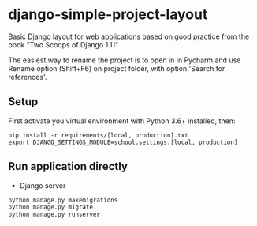# django-simple-project-layout

Basic Django layout for web applications based on good practice from the book "Two Scoops of Django 1.11"

The easiest way to rename the project is to open in in Pycharm and use Rename option (Shift+F6) on project folder, 
with option 'Search for references'.

## Setup

First activate you virtual environment with Python 3.6+ installed, then:

```
pip install -r requirements/[local, production].txt
export DJANGO_SETTINGS_MODULE=school.settings.[local, production]
```

## Run application directly

* Django server
```bash
python manage.py makemigrations
python manage.py migrate
python manage.py runserver
```

